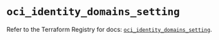 # `oci_identity_domains_setting`

Refer to the Terraform Registry for docs: [`oci_identity_domains_setting`](https://registry.terraform.io/providers/oracle/oci/6.18.0/docs/resources/identity_domains_setting).
